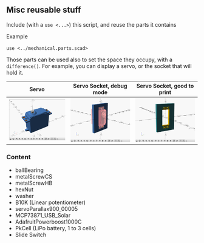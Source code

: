 ## Misc reusable stuff

Include (with a `use <...>`) this script, and reuse the parts it contains

Example
```
use <../mechanical.parts.scad>
```

Those parts can be used also to set the space they occupy, with a `difference()`.
For example, you can display a servo, or the socket that will hold it.

|  Servo                         | Servo Socket, debug mode             | Servo Socket, good to print          |
|:------------------------------:|:------------------------------------:|:------------------------------------:|
| ![](./docimages/one.servo.png) | ![](./docimages/servo.socket.01.png) | ![](./docimages/servo.socket.02.png) |

### Content

- ballBearing
- metalScrewCS
- metalScrewHB
- hexNut
- washer
- B10K (Linear potentiometer)
- servoParallax900_00005
- MCP73871_USB_Solar
- AdafruitPowerboost1000C
- PkCell (LiPo battery, 1 to 3 cells)
- Slide Switch

